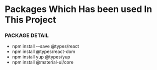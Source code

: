 # Packages Which Has been used In This Project

### PACKAGE DETAIL
- npm install --save @types/react
- npm install @types/react-dom
- npm install yup @types/yup
- npm install @material-ui/core
